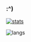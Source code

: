 ### :^)
[![stats](https://github-readme-stats.vercel.app/api?username=cattyngmd&count_private=true&theme=dracula)](https://github.com/anuraghazra/github-readme-stats)

![langs](https://github-readme-stats.vercel.app/api/top-langs/?username=cattyngmd&theme=dracula&layout=compact)
